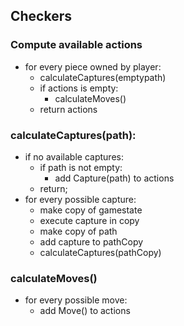 ## Checkers

### Compute available actions
- for every piece owned by player:
  - calculateCaptures(emptypath)
  - if actions is empty:
    - calculateMoves()
  - return actions

### calculateCaptures(path):
- if no available captures:
  - if path is not empty:
    - add Capture(path) to actions
  - return;
- for every possible capture:
  - make copy of gamestate
  - execute capture in copy
  - make copy of path
  - add capture to pathCopy
  - calculateCaptures(pathCopy)

### calculateMoves()
- for every possible move:
  - add Move() to actions

